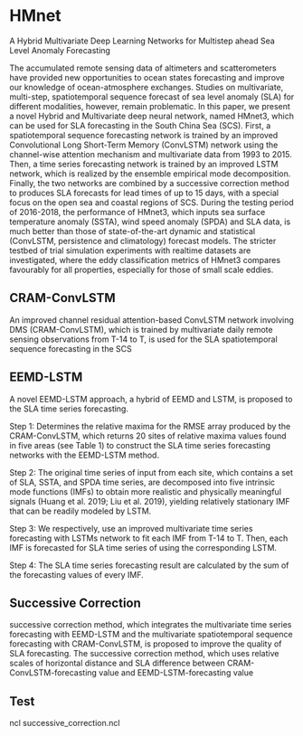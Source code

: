 # HMnet
A Hybrid Multivariate Deep Learning Networks for Multistep ahead Sea Level Anomaly Forecasting

The accumulated remote sensing data of altimeters and scatterometers have provided new opportunities to ocean states forecasting and improve our knowledge of ocean-atmosphere exchanges. Studies on multivariate, multi-step, spatiotemporal sequence forecast of sea level anomaly (SLA) for different modalities, however, remain problematic. In this paper, we present a novel Hybrid and Multivariate deep neural network, named HMnet3, which can be used for SLA forecasting in the South China Sea (SCS). First, a spatiotemporal sequence forecasting network is trained by an improved Convolutional Long Short-Term Memory (ConvLSTM) network using the channel-wise attention mechanism and multivariate data from 1993 to 2015. Then, a time series forecasting network is trained by an improved LSTM network, which is realized by the ensemble empirical mode decomposition. Finally, the two networks are combined by a successive correction method to produces SLA forecasts for lead times of up to 15 days, with a special focus on the open sea and coastal regions of SCS. During the testing period of 2016-2018, the performance of HMnet3, which inputs sea surface temperature anomaly (SSTA), wind speed anomaly (SPDA) and SLA data, is much better than those of state-of-the-art dynamic and statistical (ConvLSTM, persistence and climatology) forecast models. The stricter testbed of trial simulation experiments with realtime datasets are investigated, where the eddy classification metrics of HMnet3 compares favourably for all properties, especially for those of small scale eddies.


## CRAM-ConvLSTM
An improved channel residual attention-based ConvLSTM network involving DMS (CRAM-ConvLSTM), which is trained by multivariate daily remote sensing observations from T-14 to T, is used for the SLA spatiotemporal sequence forecasting in the SCS

## EEMD-LSTM
A novel EEMD-LSTM approach, a hybrid of EEMD and LSTM, is proposed to the SLA time series forecasting. 

Step 1: Determines the relative maxima for the RMSE array produced by the CRAM-ConvLSTM, which returns 20 sites of relative maxima values found in five areas (see Table 1) to construct the SLA time series forecasting networks with the EEMD-LSTM method. 

Step 2: The original time series of input   from each site, which contains a set of SLA, SSTA, and SPDA time series,  are decomposed into five intrinsic mode functions (IMFs) to obtain more realistic and physically meaningful signals (Huang et al. 2019; Liu et al. 2019), yielding relatively stationary IMF that can be readily modeled by LSTM. 

Step 3: We respectively, use an improved multivariate time series forecasting with LSTMs network to fit each IMF from T-14 to T. Then, each IMF is forecasted for SLA time series of  using the corresponding LSTM. 

Step 4: The SLA time series forecasting result are calculated by the sum of the forecasting values of every IMF. 

## Successive Correction
successive correction method, which integrates the multivariate time series forecasting with EEMD-LSTM and the multivariate spatiotemporal sequence forecasting with CRAM-ConvLSTM, is proposed to improve the quality of SLA forecasting. The successive correction method, which uses relative scales of horizontal distance and SLA difference between CRAM-ConvLSTM-forecasting value and EEMD-LSTM-forecasting value



## Test

ncl successive_correction.ncl
